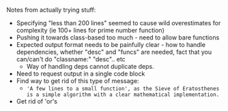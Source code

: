 Notes from actually trying stuff:
- Specifying "less than 200 lines" seemed to cause wild overestimates for complexity (ie 100+ lines for prime number function)
- Pushing it towards class-based too much - need to allow bare functions
- Expected output format needs to be painfully clear - how to handle dependencies, whether "desc" and "funcs" are needed, fact that you can/can't do "classname:" "desc".. etc
	- Way of handling deps cannot duplicate deps.
- Need to request output in a single code block
- Find way to get rid of this type of message:
	- `'A few lines to a small function', as the Sieve of Eratosthenes is a simple algorithm with a clear mathematical implementation.`
- Get rid of 'or's